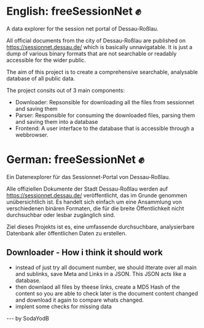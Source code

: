 # English: freeSessionNet ✊
A data explorer for the session net portal of Dessau-Roßlau.

All official documents from the city of Dessau-Roßlau are published on https://sessionnet.dessau.de/ which is basically unnavigatable. It is just a dump of various binary formats that are not searchable or readably accessible for the wider public. 

The aim of this project is to create a comprehensive searchable, analysable database of all public data.

The project consits out of 3 main components:
- Downloader: Repsonsible for downloading all the files from sessionnet and saving them
- Parser: Responsible for consuming the downloaded files, parsing them and saving them into a database
- Frontend: A user interface to the database that is accessible through a webbrowser.


# German: freeSessionNet ✊

Ein Datenexplorer für das Sessionnet-Portal von Dessau-Roßlau.

Alle offiziellen Dokumente der Stadt Dessau-Roßlau werden auf https://sessionnet.dessau.de/ veröffentlicht, das im Grunde genommen unübersichtlich ist. Es handelt sich einfach um eine Ansammlung von verschiedenen binären Formaten, die für die breite Öffentlichkeit nicht durchsuchbar oder lesbar zugänglich sind.

Ziel dieses Projekts ist es, eine umfassende durchsuchbare, analysierbare Datenbank aller öffentlichen Daten zu erstellen.


## Downloader - How i think it should work
- instead of just try all document number, we should itterate over all main and sublinks, save Meta and Links in a JSON. This JSON acts like a database.
- then downlaod all files by theese links, create a MD5 Hash of the content so you are able to check later is the document content changed and download it again to compare whats changed.
- implent some checks for missing data

--- by SodaYodB
